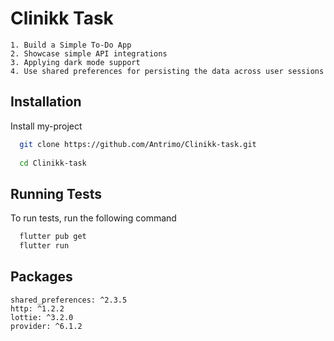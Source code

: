 
# Clinikk Task

    1. Build a Simple To-Do App 
    2. Showcase simple API integrations
    3. Applying dark mode support
    4. Use shared preferences for persisting the data across user sessions


## Installation

Install my-project

```bash
  git clone https://github.com/Antrimo/Clinikk-task.git
  
  cd Clinikk-task
```
    
## Running Tests

To run tests, run the following command

```bash
  flutter pub get
  flutter run
```


## Packages

    shared_preferences: ^2.3.5
    http: ^1.2.2
    lottie: ^3.2.0
    provider: ^6.1.2
